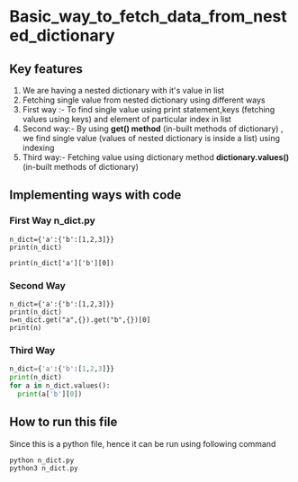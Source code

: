 # Basic_way_to_fetch_data_from_nested_dictionary
## Key features
<ol>
  <li>We are having a nested dictionary with it's value in list </li>
  <li>Fetching single value  from nested dictionary using different ways</li>
  <li>First way :- To find single value using print statement,keys (fetching values using keys) and element of particular index in list</li>
  <li>Second way:- By using <strong> get() method</strong> (in-built methods of dictionary)
, we find single value (values of nested dictionary is inside a list) using indexing </li>
  <li>Third way:- Fetching value using dictionary method <strong>dictionary.values()</strong> (in-built methods of dictionary)
  </ol>
  
  ## Implementing ways with code
  
  ### First Way n_dict.py
  ```
  n_dict={'a':{'b':[1,2,3]}}
  print(n_dict)

  print(n_dict['a']['b'][0])
  ```
  ### Second Way
  ```
  n_dict={'a':{'b':[1,2,3]}}
  print(n_dict)
  n=n_dict.get("a",{}).get("b",{})[0]
  print(n)
  ```
  ### Third Way
  ```n_dict.py
  n_dict={'a':{'b':[1,2,3]}}
  print(n_dict)
  for a in n_dict.values():
    print(a['b'][0])  
  ```
  ## How to run this file
  Since this is a python file, hence it can be run using following command

  ```
  python n_dict.py
  python3 n_dict.py
  ```

    
    
